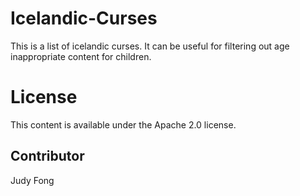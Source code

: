 # Icelandic-Curses
This is a list of icelandic curses. It can be useful for filtering out age inappropriate content for children.

# License

This content is available under the Apache 2.0 license.

## Contributor 

Judy Fong


